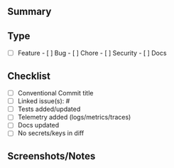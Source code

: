 ## Summary

## Type

- [ ] Feature - [ ] Bug - [ ] Chore - [ ] Security - [ ] Docs

## Checklist

- [ ] Conventional Commit title
- [ ] Linked issue(s): #
- [ ] Tests added/updated
- [ ] Telemetry added (logs/metrics/traces)
- [ ] Docs updated
- [ ] No secrets/keys in diff

## Screenshots/Notes
